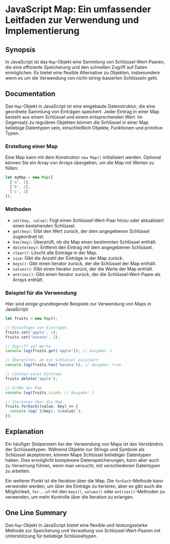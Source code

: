 <!--
Meta Description: # JavaScript Map: Ein umfassender Leitfaden zur Verwendung und Implementierung ## Synopsis In JavaScript ist das `Map`-Objekt eine Sammlung von Schlüs...
Meta Keywords: map, die, schlüssel, der, von
-->

# JavaScript Map: Ein umfassender Leitfaden zur Verwendung und Implementierung

## Synopsis
In JavaScript ist das `Map`-Objekt eine Sammlung von Schlüssel-Wert-Paaren, die eine effiziente Speicherung und den schnellen Zugriff auf Daten ermöglichen. Es bietet eine flexible Alternative zu Objekten, insbesondere wenn es um die Verwendung von nicht-string-basierten Schlüsseln geht.

## Documentation
Das `Map`-Objekt in JavaScript ist eine eingebaute Datenstruktur, die eine geordnete Sammlung von Einträgen speichert. Jeder Eintrag in einer Map besteht aus einem Schlüssel und einem entsprechenden Wert. Im Gegensatz zu regulären Objekten können die Schlüssel in einer Map beliebige Datentypen sein, einschließlich Objekte, Funktionen und primitive Typen.

### Erstellung einer Map
Eine Map kann mit dem Konstruktor `new Map()` initialisiert werden. Optional können Sie ein Array von Arrays übergeben, um die Map mit Werten zu füllen:

```javascript
let myMap = new Map([
  ['a', 1],
  ['b', 2],
  ['c', 3]
]);
```

### Methoden
- `set(key, value)`: Fügt einen Schlüssel-Wert-Paar hinzu oder aktualisiert einen bestehenden Schlüssel.
- `get(key)`: Gibt den Wert zurück, der dem angegebenen Schlüssel zugeordnet ist.
- `has(key)`: Überprüft, ob die Map einen bestimmten Schlüssel enthält.
- `delete(key)`: Entfernt den Eintrag mit dem angegebenen Schlüssel.
- `clear()`: Löscht alle Einträge in der Map.
- `size`: Gibt die Anzahl der Einträge in der Map zurück.
- `keys()`: Gibt einen Iterator zurück, der die Schlüssel der Map enthält.
- `values()`: Gibt einen Iterator zurück, der die Werte der Map enthält.
- `entries()`: Gibt einen Iterator zurück, der die Schlüssel-Wert-Paare als Arrays enthält.

### Beispiel für die Verwendung
Hier sind einige grundlegende Beispiele zur Verwendung von Maps in JavaScript:

```javascript
let fruits = new Map();

// Hinzufügen von Einträgen
fruits.set('apple', 1);
fruits.set('banana', 2);

// Zugriff auf Werte
console.log(fruits.get('apple')); // Ausgabe: 1

// Überprüfen, ob ein Schlüssel existiert
console.log(fruits.has('banana')); // Ausgabe: true

// Löschen eines Eintrags
fruits.delete('apple');

// Größe der Map
console.log(fruits.size); // Ausgabe: 1

// Iterieren über die Map
fruits.forEach((value, key) => {
  console.log(`${key}: ${value}`);
});
```

## Explanation
Ein häufiger Stolperstein bei der Verwendung von Maps ist das Verständnis der Schlüsseltypen. Während Objekte nur Strings und Symbole als Schlüssel akzeptieren, können Maps Schlüssel beliebiger Datentypen haben. Dies ermöglicht komplexere Datenspeicherungen, kann aber auch zu Verwirrung führen, wenn man versucht, mit verschiedenen Datentypen zu arbeiten.

Ein weiterer Punkt ist die Iteration über die Map. Die `forEach`-Methode kann verwendet werden, um über die Einträge zu iterieren, aber es gibt auch die Möglichkeit, `for...of` mit den `keys()`, `values()` oder `entries()`-Methoden zu verwenden, um mehr Kontrolle über die Iteration zu erlangen.

## One Line Summary
Das `Map`-Objekt in JavaScript bietet eine flexible und leistungsstarke Methode zur Speicherung und Verwaltung von Schlüssel-Wert-Paaren mit Unterstützung für beliebige Schlüsseltypen.